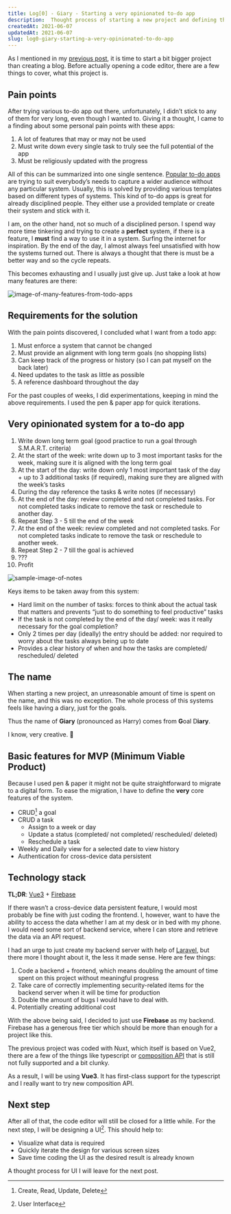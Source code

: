 ```yaml
---
title: Log[0] - Giary - Starting a very opinionated to-do app
description:  Thought process of starting a new project and defining the requirement for the a very opinionate to-ddo app.
createdAt: 2021-06-07
updatedAt: 2021-06-07
slug: log0-giary-starting-a-very-opinionated-to-do-app
---
```


As I mentioned in my [previous post](https://cornerofprogress.com/opening-code-editor-once-again), it is time to start a bit bigger project than creating a blog.  Before actually opening a code editor, there are a few things to cover, what this project is.

## Pain points
After trying various to-do app out there, unfortunately, I didn’t stick to any of  them for very long, even though I wanted to. Giving it a thought, I came to a finding about some personal pain points with these apps:

1. A lot of features that may or may not be used
2. Must write down every single task to truly see the full potential of the app
3. Must be religiously updated with the progress

All of this can be summarized into one single sentence. [Popular to-do apps](https://zapier.com/blog/best-todo-list-apps/) are trying to suit everybody’s needs to capture a wider audience without any particular system. Usually, this is solved by providing various templates based on different types of systems. This kind of to-do apps is great for already disciplined people. They either use a provided template or create their system and stick with it.  

I am, on the other hand, not so much of a disciplined person. I spend way more time tinkering and trying to create a **perfect** system, if there is a feature, I **must** find a way to use it in a system. Surfing the internet for inspiration. By the end of the day, I almost always feel unsatisfied with how the systems turned out. There is always a thought that there is must be a better way and so the cycle repeats.
 
This becomes exhausting and I usually just give up. Just take a look at how many features are there:

![image-of-many-features-from-todo-apps](https://cornerofprogress.com/img/posts/log0/todo-apps-features.png)

## Requirements for the solution
With the pain points discovered, I concluded what I want from a todo app:

1. Must enforce a system that cannot be changed
2. Must provide an alignment with long term goals  (no shopping lists)
3. Can keep track of the progress or history (so I can pat myself on the back later)
4. Need updates to the task as little as possible
5. A reference dashboard throughout the day

For the past couples of weeks, I did experimentations, keeping in mind the above requirements. I used the pen & paper app for quick iterations.

## Very opinionated system for a to-do app
1. Write down long term goal (good practice to run a goal through S.M.A.R.T. criteria)
2. At the start of the week: write down up to 3 most important tasks for the week, making sure it is aligned with the long term goal
3. At the start of the day: write down only 1 most important task of the day + up to 3 additional tasks (if required), making sure they are aligned with the week’s tasks
4. During the day reference the tasks & write notes (if necessary)
5. At the end of the day: review completed and not completed tasks. For not completed tasks indicate to remove the task or reschedule to another day.
6. Repeat Step 3 - 5 till the end of the week 
7. At the end of the week: review completed and not completed tasks. For not completed tasks indicate to remove the task or reschedule to another week.
8. Repeat Step 2 - 7 till the goal is achieved
9. ???
10. Profit

![sample-image-of-notes](https://cornerofprogress.com/img/posts/log0/notes.jpg)

Keys items to be taken away from this system:

* Hard limit on the number of tasks: forces to think about the actual task that matters and prevents “just to do something to feel productive” tasks
* If the task is not completed by the end of the day/ week: was it really necessary for the goal completion?
* Only 2 times per day (ideally) the entry should be added: nor required to worry about the tasks always being up to date
* Provides a clear history of when and how the tasks are completed/ rescheduled/ deleted

## The name
When starting a new project, an unreasonable amount of time is spent on the name, and this was no exception. The whole process of this systems feels like having a diary, just for the goals. 

Thus the name of **Giary** (pronounced as Harry) comes from **G**oal D**iary**.

I know, very creative. 🧐

## Basic features for MVP (Minimum Viable Product)
Because I used pen & paper it might not be quite straightforward to migrate to a digital form. To ease the migration, I have to define the **very** core features of the system.

* CRUD[^1] a goal
* CRUD a task 
	* Assign to a week or day
	* Update a status (completed/ not completed/ rescheduled/ deleted)
	* Reschedule a task
* Weekly and Daily view for a selected date to view history
* Authentication for cross-device data persistent

[^1]: Create, Read, Update, Delete

## Technology stack
**TL;DR**: [Vue3](https://v3.vuejs.org/) + [Firebase](https://firebase.google.com/)

If there wasn’t a cross-device data persistent feature, I would most probably be fine with just coding the frontend. I, however, want to have the ability to access the data whether I am at my desk or in bed with my phone. I would need some sort of backend service, where I can store and retrieve the data via an API request.

I had an urge to just create my backend server with help of [Laravel](https://laravel.com/), but there more I thought about it, the less it made sense. Here are few things:

1. Code a backend + frontend, which means doubling the amount of time spent on this project without meaningful progress
2. Take care of correctly implementing security-related items for the backend server when it will be time for production
3. Double the amount of bugs I would have to deal with.
4. Potentially creating additional cost

With the above being said, I decided to just use **Firebase** as my backend. Firebase has a generous free tier which should be more than enough for a project like this.

The previous project was coded with Nuxt, which itself is based on Vue2, there are a few of the things like typescript  or [composition API](https://v3.vuejs.org/guide/composition-api-introduction.html) that is still not fully supported and a bit clunky.

As a result, I will be using **Vue3**. It has first-class support for the typescript and I really want to try new composition API.

## Next step
After all of that, the code editor will still be closed for a little while. For the next step, I will be designing a UI[^2]. This should help to:
* Visualize what data is required
* Quickly iterate the design for various screen sizes
* Save time coding the UI as the desired result is already known

A thought process for UI I will leave for the next post.

[^2]: User Interface